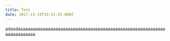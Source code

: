 ```yaml
---
title: Test
date: 2017-11-19T15:53:33.000Z
---
```

adasdasaaaaaaaaaaaaaaaaaaaaaaaaaaaaaaaaaaaaaaaaaaaaaaaaaaaaaaaaaaaaaaaaaaaaa
